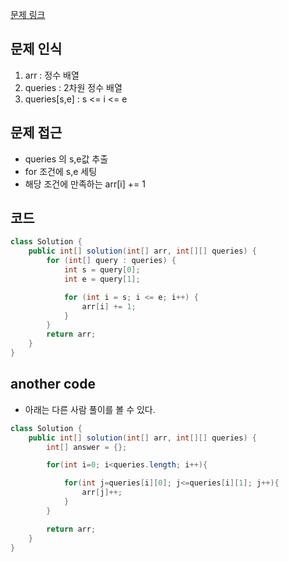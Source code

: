 [문제 링크](https://school.programmers.co.kr/learn/courses/30/lessons/181883)

## 문제 인식

1. arr : 정수 배열
2. queries : 2차원 정수 배열
3. queries[s,e] : s <= i <= e

## 문제 접근

- queries 의 s,e값 추출
- for 조건에 s,e 세팅
- 해당 조건에 만족하는 arr[i] += 1

## 코드

```java
class Solution {
    public int[] solution(int[] arr, int[][] queries) {
        for (int[] query : queries) {
            int s = query[0];
            int e = query[1];

            for (int i = s; i <= e; i++) {
                arr[i] += 1;
            }
        }
        return arr;
    }
}
```
## another code

- 아래는 다른 사람 풀이를 볼 수 있다.

```java
class Solution {
    public int[] solution(int[] arr, int[][] queries) {
        int[] answer = {};

        for(int i=0; i<queries.length; i++){

            for(int j=queries[i][0]; j<=queries[i][1]; j++){
                arr[j]++;
            }
        }

        return arr;
    }
}
```
